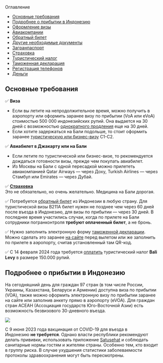 Оглавление

- [Основные требования](https://baliforum.ru/p/kak-seychas-popast-na-bali-instruktsiya#title-JpUGTcp667)
- [Подробнее о прибытии в Индонезию](https://baliforum.ru/p/kak-seychas-popast-na-bali-instruktsiya#title-ZGXcLqV_NV)
- [Оформление визы](https://baliforum.ru/p/kak-seychas-popast-na-bali-instruktsiya#title-Vqo5H6zBbm)
- [Авиакомпании](https://baliforum.ru/p/kak-seychas-popast-na-bali-instruktsiya#title-GBABev1UZa)
- [Обратный билет](https://baliforum.ru/p/kak-seychas-popast-na-bali-instruktsiya#title-f1ZOgBblVz)
- [Другие необходимые документы](https://baliforum.ru/p/kak-seychas-popast-na-bali-instruktsiya#title-cUUvPwWnF5)
- [Загранпаспорт](https://baliforum.ru/p/kak-seychas-popast-na-bali-instruktsiya#title-dq-Fl17Y_0)
- [Страховка](https://baliforum.ru/p/kak-seychas-popast-na-bali-instruktsiya#title-vx_cjA0zXc)
- [Туристический налог](https://baliforum.ru/p/kak-seychas-popast-na-bali-instruktsiya#title-xyewep9mIY)
- [Таможенная декларация](https://baliforum.ru/p/kak-seychas-popast-na-bali-instruktsiya#title-a8aZC-mFco)
- [Регистрация телефонов](https://baliforum.ru/p/kak-seychas-popast-na-bali-instruktsiya#title-8vVmwQStIu)
- [Деньги](https://baliforum.ru/p/kak-seychas-popast-na-bali-instruktsiya#title-MvqY7H_Onn)
## Основные требования

✅ **Виза**  
- Если вы летите на непродолжительное время, можно получить в аэропорту или оформить заранее визу по прибытии (VoA или eVoA) стоимостью 500 000 индонезийских рупий. Она выдается на 30 дней с возможностью [однократного продления](https://baliforum.ru/p/prodlenie-vizy-po-pribytii-voa-visa-on-arrival-na-bali) еще на 30 дней.  
- Если хотите задержаться на Бали подольше, то стоит оформить заранее [туристическую или бизнес-визу](https://legalindonesia.id/ru/) С1-С2.  

✅ **Авиабилет в Джакарту или на Бали**
- Если летите по туристической или бизнес-визе, то рекомендуется дождаться готовности визы, прежде чем покупать авиабилет.
- Из Москвы на Бали с одной пересадкой можно прилететь авиакомпанией Qatar Airways — через Доху, Turkish Airlines — через Стамбул или Emirates — через Дубай.   

✅ [**Страховка**](https://www.cherehapa.ru/?partnerId=1196&country%5B0%5D=indonesia)  
Это не обязательно, но очень желательно. Медицина на Бали дорогая.  

✅ Потребуется [обратный билет](https://kupitrip.online/ref_link/54ddb117500076bed8798d90a2d3b520) из Индонезии в любую страну. Для туристической визы B211A билет нужен не позднее чем через 60 дней после въезда в Индонезию, для визы по прибытии — через 30 дней. В последнее время участились случаи, когда по прилете на Бали сотрудники погранконтроля **требуют оплаченный билет**, а не бронь.  

✅ Нужно заполнить электронную форму [таможенной декларации](https://baliforum.ru/p/tamozhnya-na-bali-tamozhennye-pravila-chto-mozhno-provozit-na-bali). Можно сделать это заранее [на сайте](https://bcngurahrai.beacukai.go.id/ecd/?h=beranda) перед вылетом или же заполнить по прилете в аэропорту, считав установленный там QR-код.

✅ С 14 февраля 2024 года требуется [оплатить](https://lovebali.baliprov.go.id/) туристический налог **Bali Levy** в размере 150.000 рупий.

## Подробнее о прибытии в Индонезию

На сегодняшний день для граждан 97 стран (в том числе России, Украины, Казахстана, Беларуси и Армении) доступна виза по прибытии (VOA), также можно оформить электронную визу по прибытии заранее на сайте или заполнив анкету прямо в аэропорту (eVOA). Для граждан стран АСЕАН (Ассоциация государств Юго-Восточной Азии) есть возможность безвизового 30-дневного въезда.

![](https://static.baliforum.ru/uploads/68924/1000037923.png)

С 9 июня 2023 года вакцинация от COVID-19 для въезда в Индонезию **не требуется**. Однако власти республики рекомендуют делать прививки, использовать приложение [Satusehat](https://baliforum.ru/p/prilozhenie-satusehat-kak-zaregistrirovatsya-i-zagruzit-sertifikat-vaktsinatsii) и соблюдать санитарные нормы гостям и жителям страны. Особенно тем, кто входит в группу риска. В случае ухудшения статистики заболеваемости протоколы здравоохранения могут быть пересмотрены.